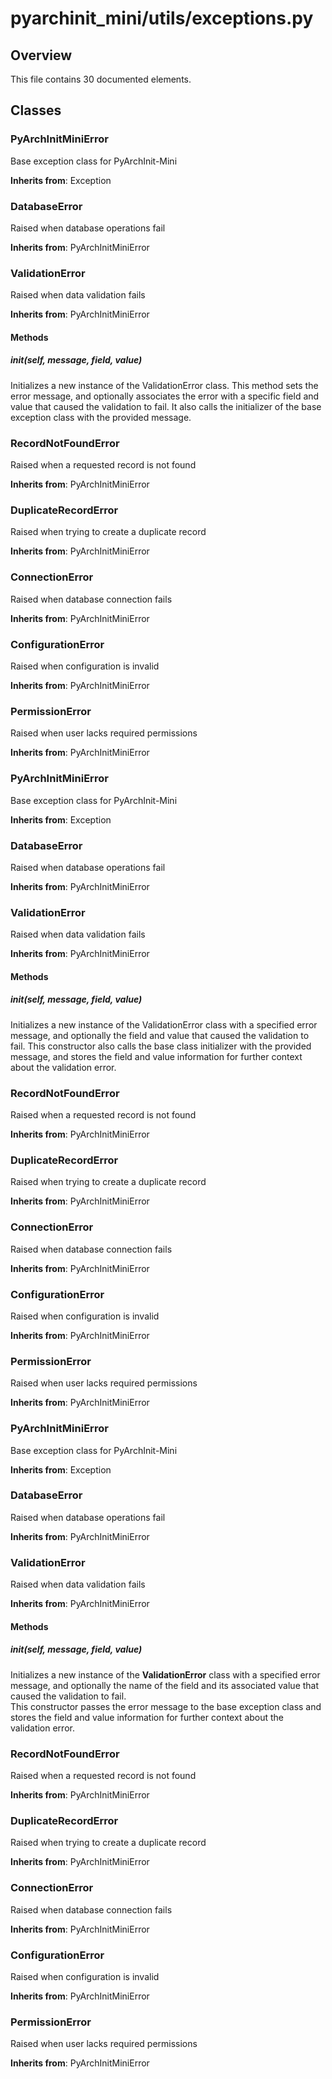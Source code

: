 # pyarchinit_mini/utils/exceptions.py

## Overview

This file contains 30 documented elements.

## Classes

### PyArchInitMiniError

Base exception class for PyArchInit-Mini

**Inherits from**: Exception

### DatabaseError

Raised when database operations fail

**Inherits from**: PyArchInitMiniError

### ValidationError

Raised when data validation fails

**Inherits from**: PyArchInitMiniError

#### Methods

##### __init__(self, message, field, value)

Initializes a new instance of the ValidationError class. This method sets the error message, and optionally associates the error with a specific field and value that caused the validation to fail. It also calls the initializer of the base exception class with the provided message.

### RecordNotFoundError

Raised when a requested record is not found

**Inherits from**: PyArchInitMiniError

### DuplicateRecordError

Raised when trying to create a duplicate record

**Inherits from**: PyArchInitMiniError

### ConnectionError

Raised when database connection fails

**Inherits from**: PyArchInitMiniError

### ConfigurationError

Raised when configuration is invalid

**Inherits from**: PyArchInitMiniError

### PermissionError

Raised when user lacks required permissions

**Inherits from**: PyArchInitMiniError

### PyArchInitMiniError

Base exception class for PyArchInit-Mini

**Inherits from**: Exception

### DatabaseError

Raised when database operations fail

**Inherits from**: PyArchInitMiniError

### ValidationError

Raised when data validation fails

**Inherits from**: PyArchInitMiniError

#### Methods

##### __init__(self, message, field, value)

Initializes a new instance of the ValidationError class with a specified error message, and optionally the field and value that caused the validation to fail. This constructor also calls the base class initializer with the provided message, and stores the field and value information for further context about the validation error.

### RecordNotFoundError

Raised when a requested record is not found

**Inherits from**: PyArchInitMiniError

### DuplicateRecordError

Raised when trying to create a duplicate record

**Inherits from**: PyArchInitMiniError

### ConnectionError

Raised when database connection fails

**Inherits from**: PyArchInitMiniError

### ConfigurationError

Raised when configuration is invalid

**Inherits from**: PyArchInitMiniError

### PermissionError

Raised when user lacks required permissions

**Inherits from**: PyArchInitMiniError

### PyArchInitMiniError

Base exception class for PyArchInit-Mini

**Inherits from**: Exception

### DatabaseError

Raised when database operations fail

**Inherits from**: PyArchInitMiniError

### ValidationError

Raised when data validation fails

**Inherits from**: PyArchInitMiniError

#### Methods

##### __init__(self, message, field, value)

Initializes a new instance of the **ValidationError** class with a specified error message, and optionally the name of the field and its associated value that caused the validation to fail.  
This constructor passes the error message to the base exception class and stores the field and value information for further context about the validation error.

### RecordNotFoundError

Raised when a requested record is not found

**Inherits from**: PyArchInitMiniError

### DuplicateRecordError

Raised when trying to create a duplicate record

**Inherits from**: PyArchInitMiniError

### ConnectionError

Raised when database connection fails

**Inherits from**: PyArchInitMiniError

### ConfigurationError

Raised when configuration is invalid

**Inherits from**: PyArchInitMiniError

### PermissionError

Raised when user lacks required permissions

**Inherits from**: PyArchInitMiniError

